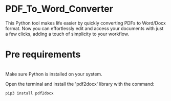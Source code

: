 # PDF_To_Word_Converter
This Python tool makes life easier by quickly converting PDFs to Word/Docx format. Now you can effortlessly edit and access your documents with just a few clicks, adding a touch of simplicity to your workflow.
<br>
<h1> Pre requirements </h1> <br>
Make sure Python is installed on your system.

Open the terminal and install the 'pdf2docx' library with the command:

```bash
pip3 install pdf2docx
```
